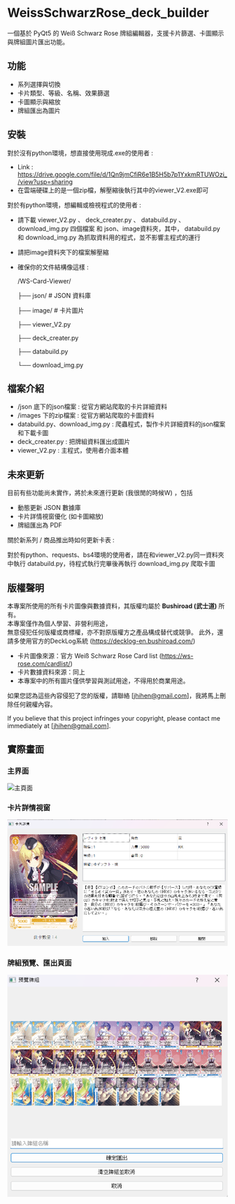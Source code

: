# WeissSchwarzRose_deck_builder

一個基於 PyQt5 的 Weiß Schwarz Rose 牌組編輯器，支援卡片篩選、卡圖顯示與牌組圖片匯出功能。

## 功能
- 系列選擇與切換
- 卡片類型、等級、名稱、效果篩選
- 卡圖顯示與縮放
- 牌組匯出為圖片

## 安裝
對於沒有python環境，想直接使用現成.exe的使用者 : 
- Link : https://drive.google.com/file/d/1Qn9jmCfiR6e1B5H5b7p1YxkmRTUWOzi_/view?usp=sharing
- 在雲端硬碟上的是一個zip檔，解壓縮後執行其中的viewer_V2.exe即可

對於有python環境，想編輯或檢視程式的使用者 : 
- 請下載 viewer_V2.py 、 deck_creater.py 、 databuild.py 、 download_img.py 四個檔案 和 json、image資料夾，其中， databuild.py 和 download_img.py 為抓取資料用的程式，並不影響主程式的運行
- 請把image資料夾下的檔案解壓縮
- 確保你的文件結構像這樣 :

  /WS-Card-Viewer/
  
  ├── json/            # JSON 資料庫
  
  ├── image/           # 卡片圖片
  
  ├── viewer_V2.py
  
  ├── deck_creater.py
  
  ├── databuild.py
  
  └── download_img.py



## 檔案介紹
- /json 底下的json檔案 : 從官方網站爬取的卡片詳細資料
- /images 下的zip檔案 : 從官方網站爬取的卡圖資料
- databuild.py、download_img.py : 爬蟲程式，製作卡片詳細資料的json檔案和下載卡圖
- deck_creater.py : 把牌組資料匯出成圖片
- viewer_V2.py : 主程式，使用者介面本體

## 未來更新
目前有些功能尚未實作，將於未來進行更新 (我很閒的時候W) ，包括
- 動態更新 JSON 數據庫
- 卡片詳情視窗優化 (如卡圖縮放)
- 牌組匯出為 PDF

關於新系列 / 商品推出時如何更新卡表 : 

對於有python、requests、bs4環境的使用者，請在和viewer_V2.py同一資料夾中執行 databuild.py，待程式執行完畢後再執行 download_img.py 爬取卡圖

## 版權聲明

本專案所使用的所有卡片圖像與數據資料，其版權均屬於 **Bushiroad (武士道)** 所有。  
本專案僅作為個人學習、非營利用途，  
無意侵犯任何版權或商標權，亦不對原版權方之產品構成替代或競爭。
此外，還請多使用官方的DeckLog系統 (https://decklog-en.bushiroad.com/)

- 卡片圖像來源：官方 Weiß Schwarz Rose Card list (https://ws-rose.com/cardlist/)
- 卡片數據資料來源：同上
- 本專案中的所有圖片僅供學習與測試用途，不得用於商業用途。

如果您認為這些內容侵犯了您的版權，請聯絡 [jhihen@gmail.com]，我將馬上刪除任何親權內容。

If you believe that this project infringes your copyright, please contact me immediately at [jhihen@gmail.com].

## 實際畫面
### 主界面
![主頁面](assets/preview_1.png)

### 卡片詳情視窗
![卡片資訊](assets/cardpage.png)

### 牌組預覽、匯出頁面
![牌組預覽、匯出](assets/exportpage.png)
